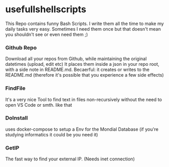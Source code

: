 # usefullshellscripts
This Repo contains funny Bash Scripts. I write them all the time to make my daily tasks very easy. 
Sometimes I need them once but that doesn't mean you shouldn't see or even need them ;)

### Github Repo 
Download all your repos from Github, while maintaining the original datetimes (upload, edit etc) 
It places them inside a json in your repo root, with a side note in README.md.
Becaerful: it creates or writes to the README.md (therefore it's possible that you experience a few side effects) 

### FindFile 
It's a very nice Tool to find text in files non-recursively without the need to open VS Code or smth. like that

### DoInstall 
uses docker-compose to setup a Env for the Mondial Database (if you're studying informatics it could be you need it)

### GetIP
The fast way to find your external IP. (Needs inet connection)

